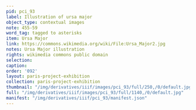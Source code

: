 ```yaml
---
pid: pci_93
label: Illustration of ursa major
object_type: contextual images
note: 455-59
word_tag: tagged to asterisks
item: Ursa Major
link: https://commons.wikimedia.org/wiki/File:Ursa_Major2.jpg
notes: Ursa Major illustration
rights: wikimedia commons public domain
selection: 
caption: 
order: '092'
layout: paris-project-exhibition
collection: paris-project-exhibition
thumbnail: "/img/derivatives/iiif/images/pci_93/full/250,/0/default.jpg"
full: "/img/derivatives/iiif/images/pci_93/full/1140,/0/default.jpg"
manifest: "/img/derivatives/iiif/pci_93/manifest.json"
---
```

